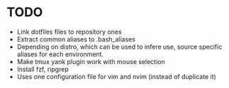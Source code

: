 # TODO

- Link dotfiles files to repository ones
- Extract common aliases to .bash_aliases
- Depending on distro, which can be used to infere use, source specific
  aliases for each environment.
- Make tmux yank plugin work with mouse selection
- Install fzf, ripgrep
- Uses one configuration file for vim and nvim (instead of duplicate it)
